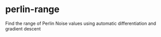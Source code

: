 # perlin-range
Find the range of Perlin Noise values using automatic differentiation and gradient descent
